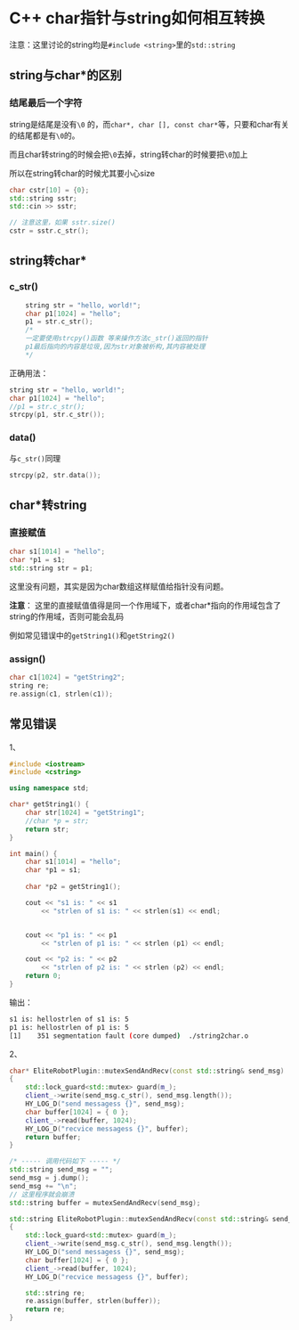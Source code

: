 # C++ char指针与string如何相互转换

注意：这里讨论的string均是`#include <string>`里的`std::string`

## string与char*的区别

### 结尾最后一个字符

string是结尾是没有`\0` 的，而`char*, char [], const char*`等，只要和char有关的结尾都是有`\0`的。

而且char转string的时候会把`\0`去掉，string转char的时候要把`\0`加上

所以在string转char的时候尤其要小心size

```cpp
char cstr[10] = {0};
std::string sstr;
std::cin >> sstr;

// 注意这里，如果 sstr.size()
cstr = sstr.c_str();
```

## string转char*

### c_str()

```cpp
    string str = "hello, world!";
    char p1[1024] = "hello";
    p1 = str.c_str();
    /*
    一定要使用strcpy()函数 等来操作方法c_str()返回的指针
    p1最后指向的内容是垃圾,因为str对象被析构,其内容被处理
    */
```

正确用法：

```cpp
string str = "hello, world!";
char p1[1024] = "hello";
//p1 = str.c_str();
strcpy(p1, str.c_str());
```

### data()

与`c_str()`同理

```cpp
strcpy(p2, str.data());
```

## char*转string

### 直接赋值

```cpp
char s1[1014] = "hello";
char *p1 = s1;
std::string str = p1;
```

这里没有问题，其实是因为char数组这样赋值给指针没有问题。

**注意**：
这里的直接赋值值得是同一个作用域下，或者char*指向的作用域包含了string的作用域，否则可能会乱码

例如常见错误中的`getString1()`和`getString2()`

### assign()

```cpp
char c1[1024] = "getString2";
string re;
re.assign(c1, strlen(c1));
```

## 常见错误

1、

```cpp
#include <iostream>
#include <cstring>

using namespace std;

char* getString1() {
    char str[1024] = "getString1";
    //char *p = str;
    return str;
}

int main() {
    char s1[1014] = "hello";
    char *p1 = s1;
    
    char *p2 = getString1();

    cout << "s1 is: " << s1 
        << "strlen of s1 is: " << strlen(s1) << endl;


    cout << "p1 is: " << p1 
        << "strlen of p1 is: " << strlen (p1) << endl;

    cout << "p2 is: " << p2
        << "strlen of p2 is: " << strlen (p2) << endl;
    return 0;
}
```

输出：
```bash
s1 is: hellostrlen of s1 is: 5
p1 is: hellostrlen of p1 is: 5
[1]    351 segmentation fault (core dumped)  ./string2char.o
```

2、
```cpp
char* EliteRobotPlugin::mutexSendAndRecv(const std::string& send_msg)
{
    std::lock_guard<std::mutex> guard(m_);
    client_->write(send_msg.c_str(), send_msg.length());
    HY_LOG_D("send messagess {}", send_msg);
    char buffer[1024] = { 0 };
    client_->read(buffer, 1024);
    HY_LOG_D("recvice messagess {}", buffer);
    return buffer;
}

/* ----- 调用代码如下 ----- */
std::string send_msg = "";
send_msg = j.dump();
send_msg += "\n";
// 这里程序就会崩溃
std::string buffer = mutexSendAndRecv(send_msg);
```

```cpp
std::string EliteRobotPlugin::mutexSendAndRecv(const std::string& send_msg)
{
    std::lock_guard<std::mutex> guard(m_);
    client_->write(send_msg.c_str(), send_msg.length());
    HY_LOG_D("send messagess {}", send_msg);
    char buffer[1024] = { 0 };
    client_->read(buffer, 1024);
    HY_LOG_D("recvice messagess {}", buffer);

    std::string re;
    re.assign(buffer, strlen(buffer));
    return re;
}
```
